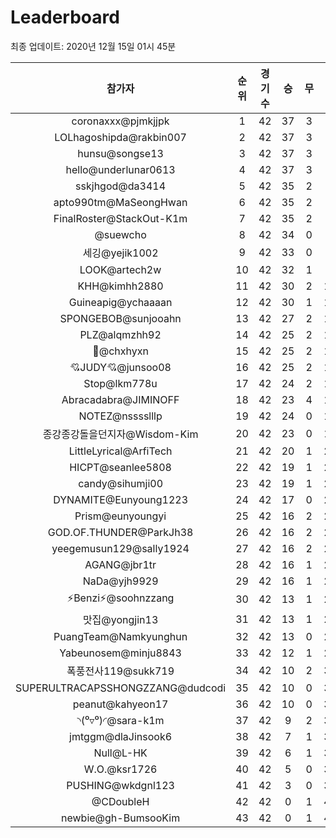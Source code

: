 # Leaderboard
최종 업데이트: 2020년 12월 15일 01시 45분




| 참가자 | 순위 | 경기수 | 승 | 무 | 패 | 승점 |
|:---:|:---:|:---:|:---:|:---:|:---:|:---:|
| coronaxxx@pjmkjjpk | 1 | 42 | 37 | 3 | 2 | 114 |
| LOLhagoshipda@rakbin007 | 2 | 42 | 37 | 3 | 2 | 114 |
| hunsu@songse13 | 3 | 42 | 37 | 3 | 2 | 114 |
| hello@underlunar0613 | 4 | 42 | 37 | 3 | 2 | 114 |
| sskjhgod@da3414 | 5 | 42 | 35 | 2 | 5 | 107 |
| apto990tm@MaSeongHwan | 6 | 42 | 35 | 2 | 5 | 107 |
| FinalRoster@StackOut-K1m | 7 | 42 | 35 | 2 | 5 | 107 |
| @suewcho | 8 | 42 | 34 | 0 | 8 | 102 |
| 세깅@yejik1002 | 9 | 42 | 33 | 0 | 9 | 99 |
| LOOK@artech2w | 10 | 42 | 32 | 1 | 9 | 97 |
| KHH@kimhh2880 | 11 | 42 | 30 | 2 | 10 | 92 |
| Guineapig@ychaaaan | 12 | 42 | 30 | 1 | 11 | 91 |
| SPONGEBOB@sunjooahn | 13 | 42 | 27 | 2 | 13 | 83 |
| PLZ@alqmzhh92 | 14 | 42 | 25 | 2 | 15 | 77 |
| 👑@chxhyxn | 15 | 42 | 25 | 2 | 15 | 77 |
| 💘JUDY💘@junsoo08 | 16 | 42 | 25 | 2 | 15 | 77 |
| Stop@lkm778u | 17 | 42 | 24 | 2 | 16 | 74 |
| Abracadabra@JIMINOFF | 18 | 42 | 23 | 4 | 15 | 73 |
| NOTEZ@nsssslllp | 19 | 42 | 24 | 0 | 18 | 72 |
| 종강종강돌을던지자@Wisdom-Kim | 20 | 42 | 23 | 0 | 19 | 69 |
| LittleLyrical@ArfiTech | 21 | 42 | 20 | 1 | 21 | 61 |
| HICPT@seanlee5808 | 22 | 42 | 19 | 1 | 22 | 58 |
| candy@sihumji00 | 23 | 42 | 19 | 1 | 22 | 58 |
| DYNAMITE@Eunyoung1223 | 24 | 42 | 17 | 0 | 25 | 51 |
| Prism@eunyoungyi | 25 | 42 | 16 | 2 | 24 | 50 |
| GOD.OF.THUNDER@ParkJh38 | 26 | 42 | 16 | 2 | 24 | 50 |
| yeegemusun129@sally1924 | 27 | 42 | 16 | 2 | 24 | 50 |
| AGANG@jbr1tr | 28 | 42 | 16 | 1 | 25 | 49 |
| NaDa@yjh9929 | 29 | 42 | 16 | 1 | 25 | 49 |
| ⚡Benzi⚡@soohnzzang | 30 | 42 | 13 | 1 | 28 | 40 |
| 맛집@yongjin13 | 31 | 42 | 13 | 1 | 28 | 40 |
| PuangTeam@Namkyunghun | 32 | 42 | 13 | 0 | 29 | 39 |
| Yabeunosem@minju8843 | 33 | 42 | 12 | 1 | 29 | 37 |
| 폭풍전사119@sukk719 | 34 | 42 | 10 | 2 | 30 | 32 |
| SUPERULTRACAPSSHONGZZANG@dudcodi | 35 | 42 | 10 | 0 | 32 | 30 |
| peanut@kahyeon17 | 36 | 42 | 10 | 0 | 32 | 30 |
| ◝(⁰▿⁰)◜@sara-k1m | 37 | 42 | 9 | 2 | 31 | 29 |
| jmtggm@dlaJinsook6 | 38 | 42 | 7 | 1 | 34 | 22 |
| Null@L-HK | 39 | 42 | 6 | 1 | 35 | 19 |
| W.O.@ksr1726 | 40 | 42 | 5 | 0 | 37 | 15 |
| PUSHING@wkdgnl123 | 41 | 42 | 3 | 0 | 39 | 9 |
| @CDoubleH | 42 | 42 | 0 | 1 | 41 | 1 |
| newbie@gh-BumsooKim | 43 | 42 | 0 | 1 | 41 | 1 |